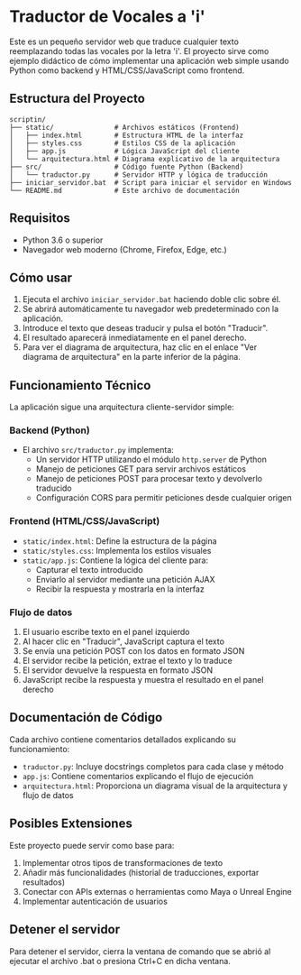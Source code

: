 # Traductor de Vocales a 'i'

Este es un pequeño servidor web que traduce cualquier texto reemplazando todas las vocales por la letra 'i'. El proyecto sirve como ejemplo didáctico de cómo implementar una aplicación web simple usando Python como backend y HTML/CSS/JavaScript como frontend.

## Estructura del Proyecto

```
scriptin/
├── static/               # Archivos estáticos (Frontend)
│   ├── index.html        # Estructura HTML de la interfaz
│   ├── styles.css        # Estilos CSS de la aplicación
│   ├── app.js            # Lógica JavaScript del cliente
│   └── arquitectura.html # Diagrama explicativo de la arquitectura
├── src/                  # Código fuente Python (Backend)
│   └── traductor.py      # Servidor HTTP y lógica de traducción
├── iniciar_servidor.bat  # Script para iniciar el servidor en Windows
└── README.md             # Este archivo de documentación
```

## Requisitos

- Python 3.6 o superior
- Navegador web moderno (Chrome, Firefox, Edge, etc.)

## Cómo usar

1. Ejecuta el archivo `iniciar_servidor.bat` haciendo doble clic sobre él.
2. Se abrirá automáticamente tu navegador web predeterminado con la aplicación.
3. Introduce el texto que deseas traducir y pulsa el botón "Traducir".
4. El resultado aparecerá inmediatamente en el panel derecho.
5. Para ver el diagrama de arquitectura, haz clic en el enlace "Ver diagrama de arquitectura" en la parte inferior de la página.

## Funcionamiento Técnico

La aplicación sigue una arquitectura cliente-servidor simple:

### Backend (Python)

- El archivo `src/traductor.py` implementa:
  - Un servidor HTTP utilizando el módulo `http.server` de Python
  - Manejo de peticiones GET para servir archivos estáticos
  - Manejo de peticiones POST para procesar texto y devolverlo traducido
  - Configuración CORS para permitir peticiones desde cualquier origen

### Frontend (HTML/CSS/JavaScript)

- `static/index.html`: Define la estructura de la página
- `static/styles.css`: Implementa los estilos visuales
- `static/app.js`: Contiene la lógica del cliente para:
  - Capturar el texto introducido
  - Enviarlo al servidor mediante una petición AJAX
  - Recibir la respuesta y mostrarla en la interfaz

### Flujo de datos

1. El usuario escribe texto en el panel izquierdo
2. Al hacer clic en "Traducir", JavaScript captura el texto
3. Se envía una petición POST con los datos en formato JSON
4. El servidor recibe la petición, extrae el texto y lo traduce
5. El servidor devuelve la respuesta en formato JSON
6. JavaScript recibe la respuesta y muestra el resultado en el panel derecho

## Documentación de Código

Cada archivo contiene comentarios detallados explicando su funcionamiento:

- `traductor.py`: Incluye docstrings completos para cada clase y método
- `app.js`: Contiene comentarios explicando el flujo de ejecución
- `arquitectura.html`: Proporciona un diagrama visual de la arquitectura y flujo de datos

## Posibles Extensiones

Este proyecto puede servir como base para:

1. Implementar otros tipos de transformaciones de texto
2. Añadir más funcionalidades (historial de traducciones, exportar resultados)
3. Conectar con APIs externas o herramientas como Maya o Unreal Engine
4. Implementar autenticación de usuarios

## Detener el servidor

Para detener el servidor, cierra la ventana de comando que se abrió al ejecutar el archivo .bat o presiona Ctrl+C en dicha ventana. 